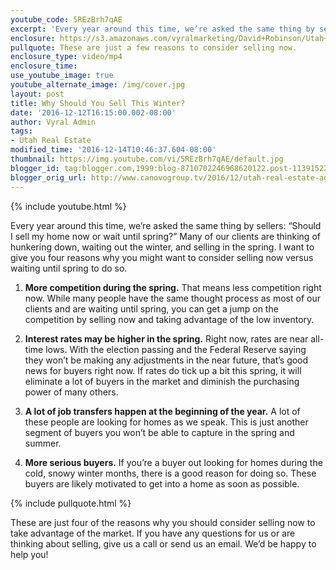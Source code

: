 ```yaml
---
youtube_code: 5REzBrh7qAE
excerpt: 'Every year around this time, we’re asked the same thing by sellers: “Should I sell my home now or wait until spring?” Many of our clients are thinking of hunkering down, waiting out the winter, and selling in the spring. I want to give you four reasons why you might want to consider selling now versus waiting until spring to do so.'
enclosure: https://s3.amazonaws.com/vyralmarketing/David+Robinson/Utah+Real+Estate+Agent+Should+you+sell+your+home+now+or+wait.mp4
pullquote: These are just a few reasons to consider selling now.
enclosure_type: video/mp4
enclosure_time:
use_youtube_image: true
youtube_alternate_image: /img/cover.jpg
layout: post
title: Why Should You Sell This Winter?
date: '2016-12-12T16:15:00.002-08:00'
author: Vyral Admin
tags:
- Utah Real Estate
modified_time: '2016-12-14T10:46:37.604-08:00'
thumbnail: https://img.youtube.com/vi/5REzBrh7qAE/default.jpg
blogger_id: tag:blogger.com,1999:blog-8710702246968620122.post-1139152250281136833
blogger_orig_url: http://www.canovogroup.tv/2016/12/utah-real-estate-agent-should-you-sell_12.html
---
```

{% include youtube.html %}

Every year around this time, we’re asked the same thing by sellers: “Should I sell my home now or wait until spring?” Many of our clients are thinking of hunkering down, waiting out the winter, and selling in the spring. I want to give you four reasons why you might want to consider selling now versus waiting until spring to do so.

1. **More competition during the spring.** That means less competition right now. While many people have the same thought process as most of our clients and are waiting until spring, you can get a jump on the competition by selling now and taking advantage of the low inventory.

2. **Interest rates may be higher in the spring.** Right now, rates are near all-time lows. With the election passing and the Federal Reserve saying they won’t be making any adjustments in the near future, that’s good news for buyers right now. If rates do tick up a bit this spring, it will eliminate a lot of buyers in the market and diminish the purchasing power of many others.

3. **A lot of job transfers happen at the beginning of the year.** A lot of these people are looking for homes as we speak. This is just another segment of buyers you won’t be able to capture in the spring and summer.

4. **More serious buyers.** If you’re a buyer out looking for homes during the cold, snowy winter months, there is a good reason for doing so. These buyers are likely motivated to get into a home as soon as possible.

{% include pullquote.html %}

 These are just four of the reasons why you should consider selling now to take advantage of the market. If you have any questions for us or are thinking about selling, give us a call or send us an email. We’d be happy to help you!
